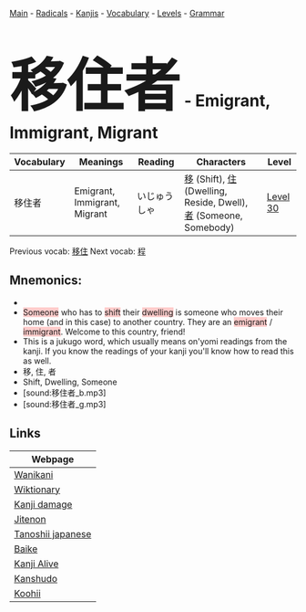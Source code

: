 <style> bigfont {font-size: 100px}</style>
[Main](../README.md) -
[Radicals](../radicals.md) -
[Kanjis](../kanjis.md) -
[Vocabulary](../vocabulary.md) -
[Levels](../levels.md) -
[Grammar](../grammar.md)
# <bigfont> 移住者</bigfont> - Emigrant, Immigrant, Migrant 

| Vocabulary | Meanings | Reading | Characters | Level |
| --- | --- | --- | --- | --- |
| 移住者 | Emigrant, Immigrant, Migrant | いじゅうしゃ |  [移](../kanjis/移.md) (Shift), [住](../kanjis/住.md) (Dwelling, Reside, Dwell), [者](../kanjis/者.md) (Someone, Somebody) | [Level 30](../levels/wk_level30.md) |

Previous vocab: [移住](移住.md) Next vocab: [程](程.md) 

## Mnemonics:

* 
* <span style="background-color:#ffcccb"> Someone</span> who has to <span style="background-color:#ffcccb"> shift</span> their <span style="background-color:#ffcccb"> dwelling</span> is someone who moves their home (and in this case) to another country. They are an <span style="background-color:#ffcccb"> emigrant</span> / <span style="background-color:#ffcccb"> immigrant</span>. Welcome to this country, friend!
* This is a jukugo word, which usually means on'yomi readings from the kanji. If you know the readings of your kanji you'll know how to read this as well.
* 移, 住, 者
* Shift, Dwelling, Someone
* [sound:移住者_b.mp3]
* [sound:移住者_g.mp3]


## Links 

| Webpage |
| --- |
| [Wanikani          ](https://www.wanikani.com/kanji/移住者) |
| [Wiktionary        ](https://en.wiktionary.org/wiki/移住者) |
| [Kanji damage      ](http://www.kanjidamage.com/kanji/search?utf8=✓&q=移住者) |
| [Jitenon           ](https://jitenon.com/kanji/移住者) |
| [Tanoshii japanese ](https://www.tanoshiijapanese.com/dictionary/kanji.cfm?k=移住者) |
| [Baike             ](https://baike.baidu.com/item/移住者) |
| [Kanji Alive       ](https://app.kanjialive.com/移住者) |
| [Kanshudo          ](https://www.kanshudo.com/searchmn?q=移住者) |
| [Koohii            ](https://kanji.koohii.com/study/kanji/移住者) |

